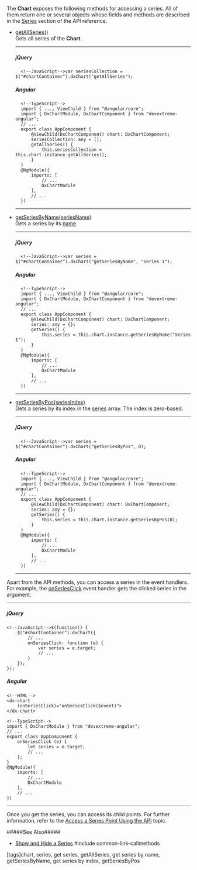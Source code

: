 The **Chart** exposes the following methods for accessing a series. All of them return one or several objects whose fields and methods are described in the [Series](/api-reference/20%20Data%20Visualization%20Widgets/dxChart/7%20Chart%20Elements/Series '/Documentation/ApiReference/Data_Visualization_Widgets/dxChart/Chart_Elements/Series/') section of the API reference.

- [getAllSeries()](/api-reference/20%20Data%20Visualization%20Widgets/BaseChart/3%20Methods/getAllSeries().md '/Documentation/ApiReference/Data_Visualization_Widgets/dxChart/Methods/#getAllSeries')        
Gets all series of the **Chart**.

    ---
    ##### jQuery

        <!--JavaScript-->var seriesCollection = $("#chartContainer").dxChart("getAllSeries");

    ##### Angular

        <!--TypeScript-->
        import { ..., ViewChild } from "@angular/core";
        import { DxChartModule, DxChartComponent } from "devextreme-angular";
        // ...
        export class AppComponent {
            @ViewChild(DxChartComponent) chart: DxChartComponent;
            seriesCollection: any = [];
            getAllSeries() {
                this.seriesCollection = this.chart.instance.getAllSeries();
            }
        }
        @NgModule({
            imports: [
                // ...
                DxChartModule
            ],
            // ...
        })

    ---

- [getSeriesByName(seriesName)](/api-reference/20%20Data%20Visualization%20Widgets/BaseChart/3%20Methods/getSeriesByName(seriesName).md '/Documentation/ApiReference/Data_Visualization_Widgets/dxChart/Methods/#getSeriesByNameseriesName')       
Gets a series by its [name](/api-reference/20%20Data%20Visualization%20Widgets/dxChart/5%20Series%20Types/ChartSeries/name.md '/Documentation/ApiReference/Data_Visualization_Widgets/dxChart/Configuration/series/#name').

    ---
    ##### jQuery

        <!--JavaScript-->var series = $("#chartContainer").dxChart("getSeriesByName", "Series 1");

    ##### Angular

        <!--TypeScript-->
        import { ..., ViewChild } from "@angular/core";
        import { DxChartModule, DxChartComponent } from "devextreme-angular";
        // ...
        export class AppComponent {
            @ViewChild(DxChartComponent) chart: DxChartComponent;
            series: any = {};
            getSeries() {
                this.series = this.chart.instance.getSeriesByName("Series 1");
            }
        }
        @NgModule({
            imports: [
                // ...
                DxChartModule
            ],
            // ...
        })

    ---

- [getSeriesByPos(seriesIndex)](/api-reference/20%20Data%20Visualization%20Widgets/BaseChart/3%20Methods/getSeriesByPos(seriesIndex).md '/Documentation/ApiReference/Data_Visualization_Widgets/dxChart/Methods/#getSeriesByPosseriesIndex')       
Gets a series by its index in the [series](/api-reference/20%20Data%20Visualization%20Widgets/dxChart/1%20Configuration/series '/Documentation/ApiReference/Data_Visualization_Widgets/dxChart/Configuration/series/') array. The index is zero-based.

    ---
    ##### jQuery

        <!--JavaScript-->var series = $("#chartContainer").dxChart("getSeriesByPos", 0);

    ##### Angular

        <!--TypeScript-->
        import { ..., ViewChild } from "@angular/core";
        import { DxChartModule, DxChartComponent } from "devextreme-angular";
        // ...
        export class AppComponent {
            @ViewChild(DxChartComponent) chart: DxChartComponent;
            series: any = {};
            getSeries() {
                this.series = this.chart.instance.getSeriesByPos(0);
            }
        }
        @NgModule({
            imports: [
                // ...
                DxChartModule
            ],
            // ...
        })

    ---

Apart from the API methods, you can access a series in the event handlers. For example, the [onSeriesClick](/api-reference/20%20Data%20Visualization%20Widgets/dxChart/1%20Configuration/onSeriesClick.md '/Documentation/ApiReference/Data_Visualization_Widgets/dxChart/Configuration/#onSeriesClick') event handler gets the clicked series in the argument.

---
##### jQuery

    <!--JavaScript-->$(function() {
        $("#chartContainer").dxChart({
            // ...
            onSeriesClick: function (e) {
                var series = e.target;
                // ...
            }
        });
    });

##### Angular

    <!--HTML-->
    <dx-chart
        (onSeriesClick)="onSeriesClick($event)">
    </dx-chart>

    <!--TypeScript-->
    import { DxChartModule } from "devextreme-angular";
    // ...
    export class AppComponent {
        onSeriesClick (e) {
            let series = e.target;
            // ...
        };
    }
    @NgModule({
        imports: [
            // ...
            DxChartModule
        ],
        // ...
    })

---

Once you get the series, you can access its child points. For further information, refer to the [Access a Series Point Using the API](/concepts/05%20Widgets/Chart/14%20Series%20Points/25%20Access%20a%20Series%20Point%20Using%20the%20API.md '/Documentation/Guide/Widgets/Chart/Series_Points/Access_a_Series_Point_Using_the_API/') topic.

#####See Also#####
- [Show and Hide a Series](/concepts/05%20Widgets/Chart/10%20Series/50%20Show%20and%20Hide%20a%20Series.md '/Documentation/Guide/Widgets/Chart/Series/Show_and_Hide_a_Series/')
#include common-link-callmethods

[tags]chart, series, get series, getAllSeries, get series by name, getSeriesByName, get series by index, getSeriesByPos